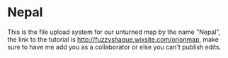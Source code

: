 # Nepal
This is the file upload system for our unturned map by the name "Nepal", the link to the tutorial is http://fuzzyshaque.wixsite.com/orionmap, make sure to have me add you as 
a collaborator or else you can't publish edits.
